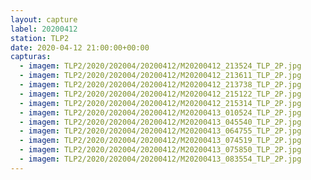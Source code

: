 ```yaml
---
layout: capture
label: 20200412
station: TLP2
date: 2020-04-12 21:00:00+00:00
capturas:
  - imagem: TLP2/2020/202004/20200412/M20200412_213524_TLP_2P.jpg
  - imagem: TLP2/2020/202004/20200412/M20200412_213611_TLP_2P.jpg
  - imagem: TLP2/2020/202004/20200412/M20200412_213738_TLP_2P.jpg
  - imagem: TLP2/2020/202004/20200412/M20200412_215122_TLP_2P.jpg
  - imagem: TLP2/2020/202004/20200412/M20200412_215314_TLP_2P.jpg
  - imagem: TLP2/2020/202004/20200412/M20200413_010524_TLP_2P.jpg
  - imagem: TLP2/2020/202004/20200412/M20200413_045540_TLP_2P.jpg
  - imagem: TLP2/2020/202004/20200412/M20200413_064755_TLP_2P.jpg
  - imagem: TLP2/2020/202004/20200412/M20200413_074519_TLP_2P.jpg
  - imagem: TLP2/2020/202004/20200412/M20200413_075850_TLP_2P.jpg
  - imagem: TLP2/2020/202004/20200412/M20200413_083554_TLP_2P.jpg
---
```

